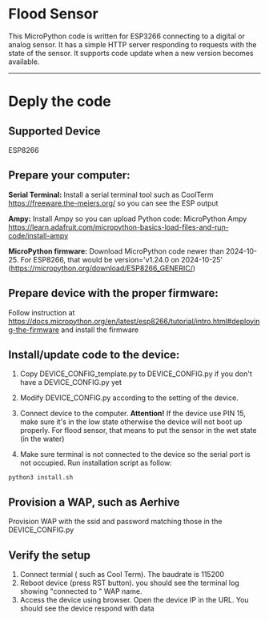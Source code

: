 # Flood Sensor

This MicroPython code is written for ESP3266 connecting to a digital or analog sensor.
It has a simple HTTP server responding to requests with the state of the sensor.
It supports code update when a new version becomes available.

---
# Deply the code
## Supported Device
ESP8266

## Prepare your computer:
**Serial Terminal:** Install a serial terminal tool such as CoolTerm https://freeware.the-meiers.org/ so you can see the ESP output

**Ampy:** Install Ampy so you can upload Python code: MicroPython Ampy https://learn.adafruit.com/micropython-basics-load-files-and-run-code/install-ampy

**MicroPython firmware:** Download MicroPython code newer than 2024-10-25. For ESP8266, that would be version='v1.24.0 on 2024-10-25' (https://micropython.org/download/ESP8266_GENERIC/)

## Prepare device with the proper firmware:
Follow instruction at https://docs.micropython.org/en/latest/esp8266/tutorial/intro.html#deploying-the-firmware and install the firmware 

## Install/update code to the device:

1. Copy DEVICE_CONFIG_template.py to DEVICE_CONFIG.py if you don't have a DEVICE_CONFIG.py yet

2. Modify DEVICE_CONFIG.py according to the setting of the device.

3. Connect device to the computer. **Attention!** If the device use PIN 15, make sure it's in the low state otherwise the device will not boot up properly. For flood sensor, that means to put the sensor in the wet state (in the water) 

4. Make sure terminal is not connected to the device so the serial port is not occupied. Run installation script as follow:

```
python3 install.sh
```

## Provision a WAP, such as Aerhive

Provision WAP with the ssid and password matching those
in the DEVICE_CONFIG.py

## Verify the setup

1. Connect termial ( such as Cool Term). The baudrate is 115200
2. Reboot device (press RST button). you should see the terminal log showing "connected to " WAP name.
3. Access the device using browser. Open the device IP in the URL. You should see the device respond with data

